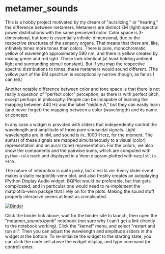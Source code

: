 # metamer_sounds
This is a hobby project motivated by my dream of "auralizing," or "hearing," the difference between metamers. 
Metamers are distinct EM (light) spectral power distributions with the same perceived color.
Color space is 3-dimensional, but tone is essentially infinite-dimensional, due to the respective structures of the sensory organs.
That means that there are, like, infinitely times more tones than colors. 
There is pure, monochromatic yellow of wavelength approximately 590 nm, and there is yellow created by mixing green and red light. 
These look identical (at least holding ambient light and surrounding stimuli constant). 
But if you map the respective spectral distributions to tones, these metamers would sound different. 
(The yellow part of the EM spectrum is exceptionally narrow though, as far as I can tell.)

Another notable difference between color and tone space is that there is not really a question of "perfect color" perception, as there is with perfect pitch, except perhaps in philosophy. 
People can be incapable of learning the mapping between 440 Hz and the label "middle A," but they can easily learn (and never forget) the mapping between a color (wavelength) and its name or concept.

In any case a widget is provided with sliders that independently control the wavelength and amplitude of three pure sinusoidal signals.
Light wavelengths are in nM, and sound is in...1000-Herz, for the moment.
The sum(s) of these signals are mapped simultaneously to a visual (color) representation and an aural (tone) representation. 
For the colors, we also show the components and the pairwise sums, which are computed with `python-colormath`
and displayed in a Venn diagram plotted with `matplotlib-venn`. 


The nature of interaction is quite janky, but c'est la vie. 
Every slider event makes a static matplotlib-venn plot, and also freshly creates an autoplaying IPython Display Audio widget.
BQPlot would be preferable, but that gets complicated, and in particular one would need to re-implement the matplotlib-venn packge that I rely on for the plots.
Making the sound stuff properly interacive seems at least as complicated.

[![Binder](https://mybinder.org/badge_logo.svg)](https://mybinder.org/v2/gh/ClayCampaigne/metamer_sounds/HEAD)

Click the binder link above, wait for the binder site to launch, then open the "metamer_sounds.ipynb" notebook (not sure why I can't get a link directly to the notebook working).
Click the "kernel" menu, and select "restart and run all". Then you can adjust the wavelength and amplitude sliders in the widget at the bottom.
To re-initialize the widget to the starting state, you can click the code cell above the widget display, and type command (or control) enter.
